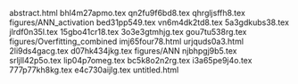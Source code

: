 abstract.html
bhl4m27apmo.tex
qn2fu9f6bd8.tex
qhrgljsffh8.tex
figures/ANN_activation
bed31pp549.tex
vn6m4dk2td8.tex
5a3gdkubs38.tex
jlrdf0n35l.tex
15gbo41cr18.tex
3o3e3gtmhjg.tex
gou7tu538rg.tex
figures/Overfitting_combined
imj65four78.html
urjquds0a3.html
2li9ds4gacg.tex
d07hk434jkg.tex
figures/ANN
njbhpgj9b5.tex
srljll42p5o.tex
lip04p7omeg.tex
bc5k8o2n2rg.tex
i3a65pe9j4o.tex
777p77kh8kg.tex
e4c730aijlg.tex
untitled.html